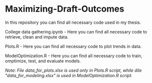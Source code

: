 # Maximizing-Draft-Outcomes

In this repository you can find all necessary code used in my thesis.

College data gathering.ipynb - Here you can find all necessary code to retrieve, clean and impute data.

Plots.R - Here you can find all necessary code to plot trends in data.

ModelOptimization.R - Here you can find all necessary code to train, omptimize, test, and evaluate models.

_Note_: _File data_for_plots.xlsx is used only in Plots.R script, while dile "data_for_modeling.xlsx" is used in ModelOptimization.R script._
